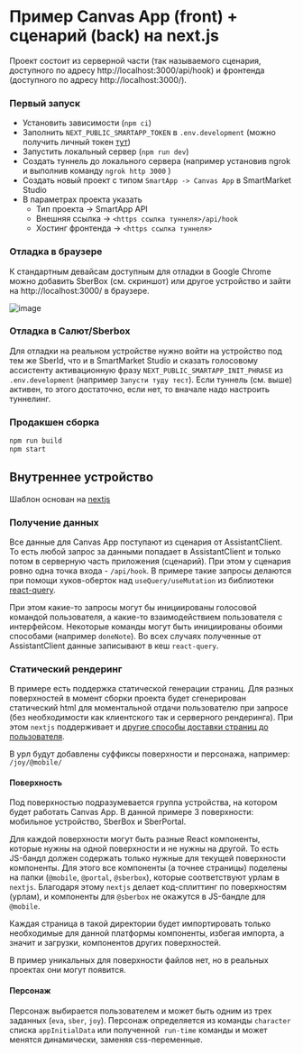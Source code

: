 # Пример Canvas App (front) + сценарий (back) на next.js

Проект состоит из серверной части (так называемого сценария, доступного по адресу http://localhost:3000/api/hook) и фронтенда (доступного по адресу http://localhost:3000/).

### Первый запуск
- Установить зависимости (`npm ci`)
- Заполнить `NEXT_PUBLIC_SMARTAPP_TOKEN` в `.env.development` (можно получить личный токен [тут](https://developers.sber.ru/studio/settings/emulator))
- Запустить локальный сервер (`npm run dev`)
- Создать туннель до локального сервера (например установив ngrok и выполнив команду `ngrok http 3000` )
- Создать новый проект с типом `SmartApp -> Canvas App` в SmartMarket Studio
- В параметрах проекта указать
  - Тип проекта -> SmartApp API
  - Внешняя ссылка -> `<https ссылка туннеля>/api/hook`
  - Хостинг фронтенда -> `<https ссылка туннеля>`

### Отладка в браузере
К стандартным девайсам доступным для отладки в Google Chrome можно добавить SberBox (см. скриншот) или другое устройство и зайти на http://localhost:3000/ в браузере.

![image](https://user-images.githubusercontent.com/17454987/169296718-602a6ac3-140c-4918-870c-55b5126f02f6.png)

### Отладка в Салют/Sberbox

Для отладки на реальном устройстве нужно войти на устройство под тем же SberId, что и в SmartMarket Studio и сказать голосовому ассистенту активационную фразу `NEXT_PUBLIC_SMARTAPP_INIT_PHRASE` из `.env.development` (например `Запусти туду тест`). Если туннель (см. выше) активен, то этого достаточно, если нет, то вначале надо настроить туннелинг.

### Продакшен сборка

```bash
npm run build
npm start
```
## Внутреннее устройство

Шаблон основан на [nextjs](https://nextjs.org/)

### Получение данных

Все данные для Canvas App поступают из сценария от AssistantClient. То есть любой запрос за данными попадает в AssistantClient и только потом в серверную часть приложения (сценарий). При этом у сценария ровно одна точка входа - `/api/hook`. В примере такие запросы делаются при помощи хуков-оберток над `useQuery/useMutation` из библиотеки [react-query](https://react-query.tanstack.com/overview).

При этом какие-то запросы могут бы инициированы голосовой командой пользователя, а какие-то взаимодействием пользователя с интерфейсом. Некоторые команды могут быть инициированы обоими способами (например `doneNote`). Во всех случаях полученные от AssistantClient данные записывают в кеш `react-query`.

### Статический рендеринг

В примере есть поддержка статической генерации страниц. Для разных поверхностей в момент сборки проекта будет сгенерирован статический html для моментальной отдачи пользователю при запросе (без необходимости как клиентского так и серверного рендеринга). При этом `nextjs` поддерживает и [другие способы доставки страниц до пользователя](https://nextjs.org/docs/basic-features/data-fetching/overview).

В урл будут добавлены суффиксы поверхности и персонажа, например: `/joy/@mobile/`

#### Поверхность

Под поверхностью подразумевается группа устройства, на котором будет работать Canvas App. В данной примере 3 поверхности: мобильное устройство, SberBox и SberPortal.

Для каждой поверхности могут быть разные React компоненты, которые нужны на одной поверхности и не нужны на другой. То есть JS-бандл должен содержать только нужные для текущей поверхности компоненты. Для этого все компоненты (а точнее страницы) поделены на папки (`@mobile`, `@portal`, `@sberbox`), которые соответствуют урлам в `nextjs`. Благодаря этому `nextjs` делает код-сплиттинг по поверхностям (урлам), и компоненты для `@sberbox` не окажутся в JS-бандле для `@mobile`.

Каждая страница в такой директории будет импортировать только необходимые для данной платформы компоненты, избегая импорта, а значит и загрузки, компонентов других поверхностей.

В пример уникальных для поверхности файлов нет, но в реальных проектах они могут появится.

#### Персонаж

Персонаж выбирается пользователем и может быть одним из трех заданных (`eva`, `sber`, `joy`). Персонаж определяется из команды `character` списка `appInitialData` или полученной  `run-time` команды и может менятся динамически, заменяя css-переменные.